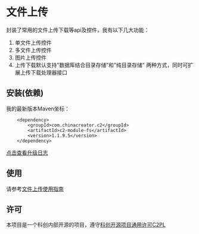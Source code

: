 # 文件上传

封装了常用的文件上传下载等api及控件，我有以下几大功能：

1. 单文件上传控件
2. 多文件上传控件
3. 图片上传控件
3. 上传下载默认支持"数据厍结合目录存储"和"纯目录存储" 两种方式，同时可扩展上传下载处理器接口

## 安装(依赖)

我的最新版本Maven坐标：

```
	<dependency>
		<groupId>com.chinacreator.c2</groupId>
		<artifactId>c2-module-fs</artifactId>
		<version>1.1.9.5</version>
	</dependency>
```

[点击查看升级日志](changelog.md)

## 使用

请参考[文件上传使用指南](http://c2.chinacreator.com/c2community/#/f/docViewer?doc=c2-upload-download)

## 许可

本项目是一个科创内部开源的项目，遵守[科创开源项目通用许可C2PL](http://172.16.71.30/c2/guideline/blob/master/license.md)

